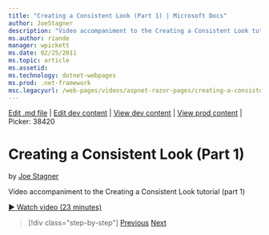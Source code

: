 ```yaml
---
title: "Creating a Consistent Look (Part 1) | Microsoft Docs"
author: JoeStagner
description: "Video accompaniment to the Creating a Consistent Look tutorial (part 1)"
ms.author: riande
manager: wpickett
ms.date: 02/25/2011
ms.topic: article
ms.assetid: 
ms.technology: dotnet-webpages
ms.prod: .net-framework
msc.legacyurl: /web-pages/videos/aspnet-razor-pages/creating-a-consistent-look-part-1
---
```

[Edit .md file](C:\Projects\msc\dev\Msc.Www\Web.ASP\App_Data\github\web-pages\videos\aspnet-razor-pages\creating-a-consistent-look-part-1.md) | [Edit dev content](http://www.aspdev.net/umbraco#/content/content/edit/26751) | [View dev content](http://docs.aspdev.net/tutorials/web-pages/videos/aspnet-razor-pages/creating-a-consistent-look-part-1.html) | [View prod content](http://www.asp.net/web-pages/videos/aspnet-razor-pages/creating-a-consistent-look-part-1) | Picker: 38420

Creating a Consistent Look (Part 1)
====================
by [Joe Stagner](https://github.com/JoeStagner)

Video accompaniment to the Creating a Consistent Look tutorial (part 1)

[&#9654; Watch video (23 minutes)](https://channel9.msdn.com/Blogs/ASP-NET-Site-Videos/creating-a-consistent-look-part-1)

>[!div class="step-by-step"] [Previous](introduction-to-aspnet-web-programming-using-the-razor-syntax.md) [Next](creating-a-consistent-look-part-2.md)